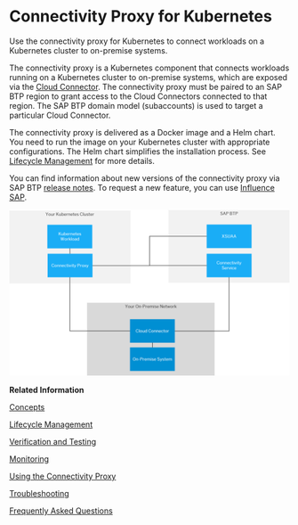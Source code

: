 <!-- loioe661713ef7d14373b57e3e26b0b03b86 -->

# Connectivity Proxy for Kubernetes

Use the connectivity proxy for Kubernetes to connect workloads on a Kubernetes cluster to on-premise systems.

The connectivity proxy is a Kubernetes component that connects workloads running on a Kubernetes cluster to on-premise systems, which are exposed via the [Cloud Connector](cloud-connector-e6c7616.md). The connectivity proxy must be paired to an SAP BTP region to grant access to the Cloud Connectors connected to that region. The SAP BTP domain model \(subaccounts\) is used to target a particular Cloud Connector.

The connectivity proxy is delivered as a Docker image and a Helm chart. You need to run the image on your Kubernetes cluster with appropriate configurations. The Helm chart simplifies the installation process. See [Lifecycle Management](lifecycle-management-60c0a45.md) for more details.

You can find information about new versions of the connectivity proxy via SAP BTP [release notes](https://help.sap.com/doc/43b304f99a8145809c78f292bfc0bc58/Cloud/en-US/98bf747111574187a7c76f8ced51cfeb.html?sel1=Connectivity). To request a new feature, you can use [Influence SAP](https://influence.sap.com/sap/ino/#/campaign/2282).

![](images/CS_Kubernetes_Arch_fc5394b.png)

**Related Information**  


[Concepts](concepts-6257430.md "Find an overview of important concepts for working with the connectivity proxy for Kubernetes.")

[Lifecycle Management](lifecycle-management-60c0a45.md "Use the connectivity proxy image and the connectivity proxy Helm chart to manage the life cycle of the connectivity proxy for Kubernetes.")

[Verification and Testing](verification-and-testing-c0d9575.md "Check if the connectivity proxy for Kubernetes is operational.")

[Monitoring](monitoring-0097891.md "Check operability, scenarios and metrics of the connectivity proxy for Kubernetes.")

[Using the Connectivity Proxy](using-the-connectivity-proxy-f3c1ef4.md "Use the connectivity proxy for Kubernetes with different communication protocols and principal propagation (SSO).")

[Troubleshooting](troubleshooting-e7a04d9.md "Find procedures to troubleshoot issues with the connectivity proxy for Kubernetes.")

[Frequently Asked Questions](frequently-asked-questions-a5c54ef.md "Answers to the most common questions about the connectivity proxy for Kubernetes.")

